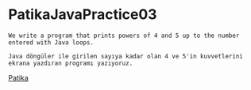 # PatikaJavaPractice03
```
We write a program that prints powers of 4 and 5 up to the number entered with Java loops.
```

```
Java döngüler ile girilen sayıya kadar olan 4 ve 5'in kuvvetlerini ekrana yazdıran programı yazıyoruz.
```
[Patika](https://www.patika.dev)


